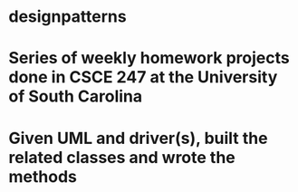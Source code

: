 # designpatterns
# Series of weekly homework projects done in CSCE 247 at the University of South Carolina
# Given UML and driver(s), built the related classes and wrote the methods
